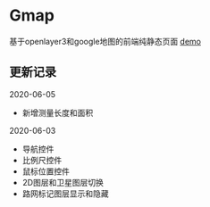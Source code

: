 # Gmap

基于openlayer3和google地图的前端纯静态页面 [demo](http://gmap.aibeso.com)

## 更新记录
2020-06-05
- 新增测量长度和面积

2020-06-03 
- 导航控件
- 比例尺控件
- 鼠标位置控件
- 2D图层和卫星图层切换
- 路网标记图层显示和隐藏


